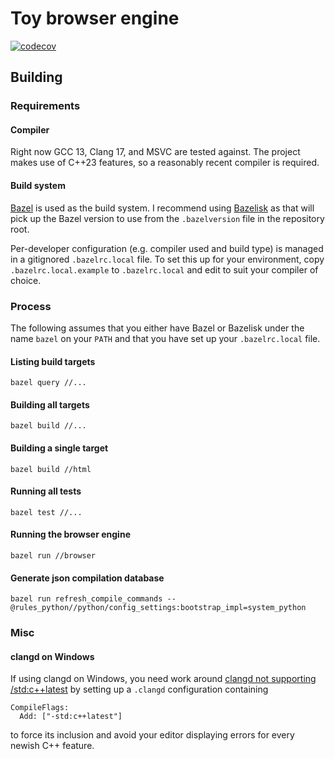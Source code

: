 # Toy browser engine

[![codecov](https://codecov.io/gh/robinlinden/hastur/branch/master/graph/badge.svg?token=1H16FDJ3ML)][codecov]

## Building

### Requirements

#### Compiler

Right now GCC 13, Clang 17, and MSVC are tested against. The project makes use
of C++23 features, so a reasonably recent compiler is required.

#### Build system

[Bazel][bazel] is used as the build system. I recommend using
[Bazelisk][bazelisk] as that will pick up the Bazel version to use from the
`.bazelversion` file in the repository root.

Per-developer configuration (e.g. compiler used and build type) is managed in
a gitignored `.bazelrc.local` file. To set this up for your environment, copy
`.bazelrc.local.example` to `.bazelrc.local` and edit to suit your compiler of
choice.

### Process

The following assumes that you either have Bazel or Bazelisk under the name
`bazel` on your `PATH` and that you have set up your `.bazelrc.local` file.

#### Listing build targets

`bazel query //...`

#### Building all targets

`bazel build //...`

#### Building a single target

`bazel build //html`

#### Running all tests

`bazel test //...`

#### Running the browser engine

`bazel run //browser`

#### Generate json compilation database

`bazel run refresh_compile_commands --@rules_python//python/config_settings:bootstrap_impl=system_python`

### Misc

#### clangd on Windows

If using clangd on Windows, you need work around [clangd not supporting
/std:c++latest][clangd-on-windows] by setting up a `.clangd` configuration
containing

```
CompileFlags:
  Add: ["-std:c++latest"]
```

to force its inclusion and avoid your editor displaying errors for every newish
C++ feature.

[bazel]: https://bazel.build
[bazelisk]: https://github.com/bazelbuild/bazelisk
[clangd-on-windows]: https://github.com/clangd/clangd/issues/527
[codecov]: https://app.codecov.io/gh/robinlinden/hastur
